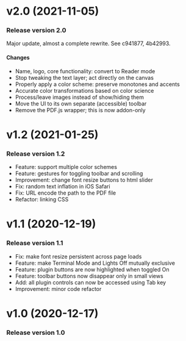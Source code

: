 # v2.0 (2021-11-05)

### Release version 2.0

Major update, almost a complete rewrite. See c941877, 4b42993.

#### Changes

- Name, logo, core functionality: convert to Reader mode
- Stop tweaking the text layer; act directly on the canvas
- Properly apply a color scheme: preserve monotones and accents
- Accurate color transformations based on color science
- Process/leave images instead of show/hiding them
- Move the UI to its own separate (accessible) toolbar
- Remove the PDF.js wrapper; this is now addon-only


# v1.2 (2021-01-25)

### Release version 1.2

- Feature: support multiple color schemes
- Feature: gestures for toggling toolbar and scrolling
- Improvement: change font resize buttons to html slider
- Fix: random text inflation in iOS Safari
- Fix: URL encode the path to the PDF file
- Refactor: linking CSS


# v1.1 (2020-12-19)

### Release version 1.1

- Fix: make font resize persistent across page loads
- Feature: make Terminal Mode and Lights Off mutually exclusive
- Feature: plugin buttons are now highlighted when toggled On
- Feature: toolbar buttons now disappear only in small views
- Add: all plugin controls can now be accessed using Tab key
- Improvement: minor code refactor


# v1.0 (2020-12-17)

### Release version 1.0
